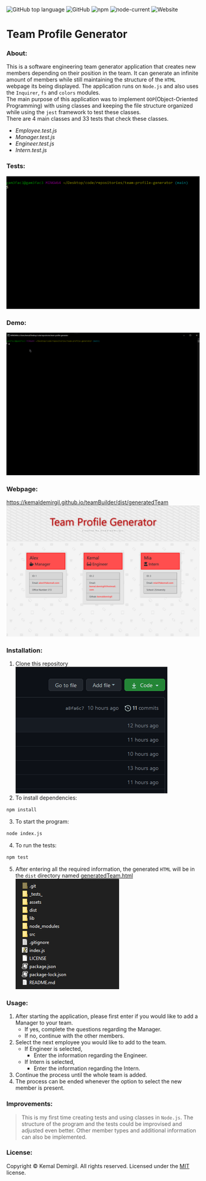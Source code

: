 ![GitHub top language](https://img.shields.io/github/languages/top/kemaldemirgil/teamBuilder?color=yellow&label=Javascript&logo=javascript)
![GitHub](https://img.shields.io/github/license/kemaldemirgil/teamBuilder?color=cyan&label=License&logo=github&logoColor=cyan)
![npm](https://img.shields.io/npm/v/npm?color=red&logo=npm)
![node-current](https://img.shields.io/node/v/jest)
![Website](https://img.shields.io/website?color=orange&down_color=red&down_message=Offline&label=Live%20Website&logo=github&logoColor=orange&up_message=Online&url=https%3A%2F%2Fkemaldemirgil.github.io%2FteamBuilder%2Fdist%2FgeneratedTeam)
# Team Profile Generator

### About:
This is a software engineering team generator application that creates new members depending on their position in the team. It can generate an infinite amount of members while still maintaining the structure of the `HTML` webpage its being displayed. The application runs on `Node.js` and also uses the `Inquirer`, `fs` and `colors` modules.\
The main purpose of this application was to implement `OOP`(Object-Oriented Programming) with using classes and keeping the file structure organized while using the `jest` framework to test these classes.\
There are 4 main classes and 33 tests that check these classes.

- *Employee.test.js*
- *Manager.test.js*
- *Engineer.test.js*
- *Intern.test.js*

### Tests:
![](assets/test.gif)

### Demo:
![](assets/demo.gif)

### Webpage:
https://kemaldemirgil.github.io/teamBuilder/dist/generatedTeam
![](assets/htmlss.png)

### Installation:
1. Clone this repository\
![](assets/clone.gif)
2. To install dependencies:
```bash
npm install
```
3. To start the program:
```bash
node index.js
```
4. To run the tests:
```bash
npm test
```
5. After entering all the required information, the generated `HTML` will be in the `dist` directory named <ins>generatedTeam.html</ins>\
![](assets/dist.gif)

### Usage:
1. After starting the application, please first enter if you would like to add a Manager to your team.
    - If yes, complete the questions regarding the Manager.
    - If no, continue with the other members.
2. Select the next employee you would like to add to the team.
    - If Engineer is selected,
        - Enter the information regarding the Engineer.
    - If Intern is selected,
        - Enter the information regarding the Intern.
3. Continue the process until the whole team is added.
4. The process can be ended whenever the option to select the new member is present.

### Improvements:
> This is my first time creating tests and using classes in `Node.js`. The structure of the program and the tests could be improvised and adjusted even better. Other member types and additional information can also be implemented.

### License:
Copyright © Kemal Demirgil. All rights reserved.
Licensed under the [MIT](https://github.com/kemaldemirgil/teamBuilder/blob/main/LICENSE) license.
